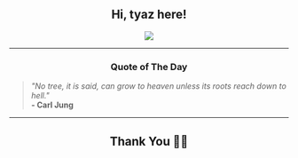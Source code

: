 <h2 align="center"> Hi, tyaz here!</h2>

<p align="center">
<a href="https://github.com/tyazx" alt="github streak"><img src="https://dvst-streak.herokuapp.com/?user=tyazx&theme=tokyonight&fire=DD472C"></a>
</p>

<hr>
<h3 align="center">Quote of The Day</h3>
<p align="center">
<blockquote>
<i>"No tree, it is said, can grow to heaven unless its roots reach down to hell."</i>
<br>
<b>- Carl Jung</b>
</blockquote>
</p>


<hr>
<h2 align="center">Thank You 🙏🏼</h2>
